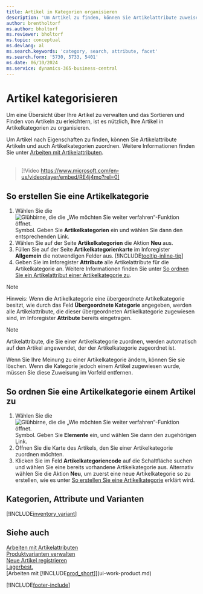 ```yaml
---
title: Artikel in Kategorien organisieren
description: 'Um Artikel zu finden, können Sie Artikelattribute zuweisen und Artikel nach den definierten Kategorien organisieren.'
author: brentholtorf
ms.author: bholtorf
ms.reviewer: bholtorf
ms.topic: conceptual
ms.devlang: al
ms.search.keywords: 'category, search, attribute, facet'
ms.search.form: '5730, 5733, 5401'
ms.date: 06/10/2024
ms.service: dynamics-365-business-central
---
```


# <a name="categorize-items"></a>Artikel kategorisieren

Um eine Übersicht über Ihre Artikel zu verwalten und das Sortieren und Finden von Artikeln zu erleichtern, ist es nützlich, Ihre Artikel in Artikelkategorien zu organisieren.

Um Artikel nach Eigenschaften zu finden, können Sie Artikelattribute Artikeln und auch Artikelkategorien zuordnen. Weitere Informationen finden Sie unter [Arbeiten mit Artikelattributen](inventory-how-work-item-attributes.md).
<br><br>  

> [!Video https://www.microsoft.com/en-us/videoplayer/embed/RE4j4mo?rel=0]

## <a name="to-create-an-item-category"></a>So erstellen Sie eine Artikelkategorie
1. Wählen Sie die ![Glühbirne, die die „Wie möchten Sie weiter verfahren“-Funktion öffnet.](media/ui-search/search_small.png "Wie möchten Sie weiter verfahren?") Symbol. Geben Sie **Artikelkategorien** ein und wählen Sie dann den entsprechenden Link.
2. Wählen Sie auf der Seite **Artikelkategorien** die Aktion **Neu** aus.
3. Füllen Sie auf der Seite **Artikelkategorienkarte** im Inforegister **Allgemein** die notwendigen Felder aus. [!INCLUDE[tooltip-inline-tip](includes/tooltip-inline-tip_md.md)]
4. Geben Sie im Inforegister **Attribute** alle Artikelattribute für die Artikelkategorie an. Weitere Informationen finden Sie unter [So ordnen Sie ein Artikelattribut einer Artikelkategorie zu](inventory-how-work-item-attributes.md#assign-item-attributes-to-item-categories).

> [!NOTE]  
> Hinweis: Wenn die Artikelkategorie eine übergeordnete Artikelkategorie besitzt, wie durch das Feld **Übergeordnete Kategorie** angegeben, werden alle Artikelattribute, die dieser übergeordneten Artikelkategorie zugewiesen sind, im Inforegister **Attribute** bereits eingetragen.

> [!NOTE]  
> Artikelattribute, die Sie einer Artikelkategorie zuordnen, werden automatisch auf den Artikel angewendet, der der Artikelkategorie zugeordnet ist.

Wenn Sie Ihre Meinung zu einer Artikelkategorie ändern, können Sie sie löschen. Wenn die Kategorie jedoch einem Artikel zugewiesen wurde, müssen Sie diese Zuweisung im Vorfeld entfernen.

## <a name="to-assign-an-item-category-to-an-item"></a>So ordnen Sie eine Artikelkategorie einem Artikel zu

1. Wählen Sie die ![Glühbirne, die die „Wie möchten Sie weiter verfahren“-Funktion öffnet.](media/ui-search/search_small.png "Tell me-Funktion") Symbol. Geben Sie **Elemente** ein, und wählen Sie dann den zugehörigen Link.
2. Öffnen Sie die Karte des Artikels, den Sie einer Artikelkategorie zuordnen möchten.
3. Klicken Sie im Feld **Artikelkategoriencode** auf die Schaltfläche suchen und wählen Sie eine bereits vorhandene Artikelkategorie aus. Alternativ wählen Sie die Aktion **Neu**, um zuerst eine neue Artikelkategorie so zu erstellen, wie es unter [So erstellen Sie eine Artikelkategorie](inventory-how-categorize-items.md#to-create-an-item-category) erklärt wird.

## <a name="categories-attributes-and-variants"></a>Kategorien, Attribute und Varianten

[!INCLUDE[inventory_variant](includes/inventory_variant.md)]

## <a name="see-also"></a>Siehe auch

[Arbeiten mit Artikelattributen](inventory-how-work-item-attributes.md)    
[Produktvarianten verwalten](inventory-item-variants.md)    
[Neue Artikel registrieren](inventory-how-register-new-items.md)    
[Lagerbest.](inventory-manage-inventory.md)    
[Arbeiten mit [!INCLUDE[prod_short](includes/prod_short.md)]](ui-work-product.md)  


[!INCLUDE[footer-include](includes/footer-banner.md)]
